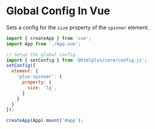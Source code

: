 # Global Config In Vue

Sets a config for the `size` property of the `spinner` element.

```js
import { createApp } from 'vue';
import App from './App.vue';

// Setup the global config.
import { setConfig } from '@htmlplus/core/config.js';
setConfig({
  element: {
    'plus-spinner': {
      property: {
        size: 'lg',
      }
    }
  }
});

createApp(App).mount('#app');
```
